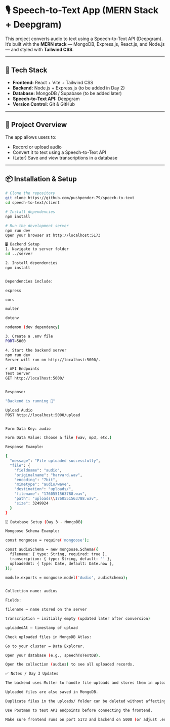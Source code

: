 # 🎙️ Speech-to-Text App (MERN Stack + Deepgram)

This project converts audio to text using a Speech-to-Text API (Deepgram).  
It’s built with the **MERN stack** — MongoDB, Express.js, React.js, and Node.js — and styled with **Tailwind CSS**.

---

## 🚀 Tech Stack

- **Frontend:** React + Vite + Tailwind CSS
- **Backend:** Node.js + Express.js (to be added in Day 2)
- **Database:** MongoDB / Supabase (to be added later)
- **Speech-to-Text API:** Deepgram
- **Version Control:** Git & GitHub

---

## 🧠 Project Overview

The app allows users to:

- Record or upload audio
- Convert it to text using a Speech-to-Text API
- (Later) Save and view transcriptions in a database

---

## 📦 Installation & Setup

```bash
# Clone the repository
git clone https://github.com/pushpender-79/speech-to-text
cd speech-to-text/client

# Install dependencies
npm install

# Run the development server
npm run dev
Open your browser at http://localhost:5173

🖥️ Backend Setup
1. Navigate to server folder
cd ../server

2. Install dependencies
npm install


Dependencies include:

express

cors

multer

dotenv

nodemon (dev dependency)

3. Create a .env file
PORT=5000

4. Start the backend server
npm run dev
Server will run on http://localhost:5000/.

⚡ API Endpoints
Test Server
GET http://localhost:5000/


Response:

"Backend is running 🚀"

Upload Audio
POST http://localhost:5000/upload


Form Data Key: audio

Form Data Value: Choose a file (wav, mp3, etc.)

Response Example:

{
  "message": "File uploaded successfully",
  "file": {
    "fieldname": "audio",
    "originalname": "harvard.wav",
    "encoding": "7bit",
    "mimetype": "audio/wave",
    "destination": "uploads/",
    "filename": "1760551563788.wav",
    "path": "uploads\\1760551563788.wav",
    "size": 3249924
  }
}

🗄️ Database Setup (Day 3 - MongoDB)

Mongoose Schema Example:

const mongoose = require('mongoose');

const audioSchema = new mongoose.Schema({
  filename: { type: String, required: true },
  transcription: { type: String, default: '' },
  uploadedAt: { type: Date, default: Date.now },
});

module.exports = mongoose.model('Audio', audioSchema);


Collection name: audios

Fields:

filename — name stored on the server

transcription — initially empty (updated later after conversion)

uploadedAt — timestamp of upload

Check uploaded files in MongoDB Atlas:

Go to your cluster → Data Explorer.

Open your database (e.g., speechToTextDB).

Open the collection (audios) to see all uploaded records.

✅ Notes / Day 3 Updates

The backend uses Multer to handle file uploads and stores them in uploads/ folder.

Uploaded files are also saved in MongoDB.

Duplicate files in the uploads/ folder can be deleted without affecting the database.

Use Postman to test API endpoints before connecting the frontend.

Make sure frontend runs on port 5173 and backend on 5000 (or adjust .env accordingly).
```
